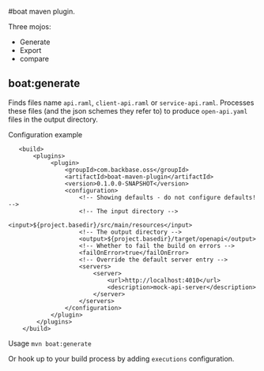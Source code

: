 #boat maven plugin.

Three mojos:
- Generate
- Export
- compare

## boat:generate

Finds files name `api.raml`, `client-api.raml` or `service-api.raml`.
Processes these files (and the json schemes they refer to) to produce `open-api.yaml` files in the output directory. 

Configuration example
```$xml
   <build>
       <plugins>
            <plugin>
                <groupId>com.backbase.oss</groupId>
                <artifactId>boat-maven-plugin</artifactId>
                <version>0.1.0.0-SNAPSHOT</version>
                <configuration>
                    <!-- Showing defaults - do not configure defaults! -->
                    <!-- The input directory -->
                    <input>${project.basedir}/src/main/resources</input>
                    <!-- The output directory -->
                    <output>${project.basedir}/target/openapi</output>
                    <!-- Whether to fail the build on errors -->
                    <failOnError>true</failOnError>
                    <!-- Override the default server entry -->
                    <servers>
                        <server>
                            <url>http://localhost:4010</url>
                            <description>mock-api-server</description>
                        </server>
                    </servers>
                </configuration>
            </plugin>
        </plugins>
    </build>
```

Usage
```mvn boat:generate```

Or hook up to your build process by adding ```executions``` configuration.